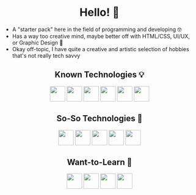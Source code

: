 <h1 align="center">Hello! 👋</h1>
<p align="left">
  <ul>
    <li>A "starter pack" here in the field of programming and developing 🤓</li>
    <li>Has a way too creative mind, maybe better off with HTML/CSS, UI/UX, or Graphic Design 🎨</li>
    <li>Okay off-topic, I have quite a creative and artistic selection of hobbies that's not really tech savvy</li>
  </ul>
</p>

<h2 align="center">Known Technologies 💡</h2>
<div align="center"><img src="https://cdn.jsdelivr.net/gh/devicons/devicon@latest/icons/html5/html5-plain.svg" width="40"/> <img src="https://cdn.jsdelivr.net/gh/devicons/devicon@latest/icons/css3/css3-plain.svg" width="40"/> <img src="https://cdn.jsdelivr.net/gh/devicons/devicon@latest/icons/c/c-plain.svg" width="40" /> <img src="https://cdn.jsdelivr.net/gh/devicons/devicon@latest/icons/cplusplus/cplusplus-plain.svg" width="40"/> <img src="https://cdn.jsdelivr.net/gh/devicons/devicon@latest/icons/ruby/ruby-plain.svg" width="40"/> <img src="https://cdn.jsdelivr.net/gh/devicons/devicon@latest/icons/bootstrap/bootstrap-original.svg" width="40" />
</div>
<h2 align="center">So-So Technologies 🧐</h2>
<div align="center"><img src="https://cdn.jsdelivr.net/gh/devicons/devicon@latest/icons/javascript/javascript-plain.svg" width="40"/> <img src="https://cdn.jsdelivr.net/gh/devicons/devicon@latest/icons/php/php-plain.svg" width="40"/> <img src="https://cdn.jsdelivr.net/gh/devicons/devicon@latest/icons/mysql/mysql-original.svg" width="40"/> <img src="https://cdn.jsdelivr.net/gh/devicons/devicon@latest/icons/python/python-original.svg" width="40"/> <img src="https://cdn.jsdelivr.net/gh/devicons/devicon@latest/icons/lua/lua-plain.svg" width="40" /></div>
<h2 align="center">Want-to-Learn 👀</h2>
<div align="center"><img src="https://cdn.jsdelivr.net/gh/devicons/devicon@latest/icons/swift/swift-original.svg" width="40"/> <img src="https://cdn.jsdelivr.net/gh/devicons/devicon@latest/icons/rails/rails-plain-wordmark.svg" width="40"/> <img src="https://cdn.jsdelivr.net/gh/devicons/devicon@latest/icons/bun/bun-original.svg" width="40"/> <img src="https://upload.wikimedia.org/wikipedia/commons/c/c0/Gleam_mascot_Lucy.svg" width="40"/>
</div>
          


<!--
**Tubasas/Tubasas** is a ✨ _special_ ✨ repository because its `README.md` (this file) appears on your GitHub profile.

Here are some ideas to get you started:

- 🔭 I’m currently working on ...
- 🌱 I’m currently learning ...
- 👯 I’m looking to collaborate on ...
- 🤔 I’m looking for help with ...
- 💬 Ask me about ...
- 📫 How to reach me: ...
- 😄 Pronouns: ...
- ⚡ Fun fact: ...
-->
